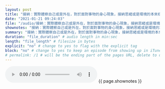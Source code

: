 ```yaml
---
layout: post
title: "接納：實際體察自己或是外在，對於面對事物的身心現象，接納思緒或是環境的本來樣貌。" # quotes allow forbidden characters like the colon
date: "2021-01-21 09:24:03"
file: "/audio/接納：實際體察自己或是外在，對於面對事物的身心現象，接納思緒或是環境的本來樣貌。.mp3"
shownotes: "接納：實際體察自己或是外在，對於面對事物的身心現象，接納思緒或是環境的本來樣貌。"
summary: "接納：實際體察自己或是外在，對於面對事物的身心現象，接納思緒或是環境的本來樣貌。"
duration: "file_duration" # audio length in min:sec
length: "file_length" # filesize in bytes
explicit: "no" # change to yes to flag with the explicit tag
block: "no" # change to yes to keep an episode from showing up in iTunes
# permalink: /1 # will be the ending part of the pages URL, delete to default to the title
---
```


<audio controls>
<source src="{{site.url}}{{site.baseurl}}{{ page.file }}" type="audio/x-mp3">
Your browser does not support the audio element.
</audio>
{{ page.shownotes }}
